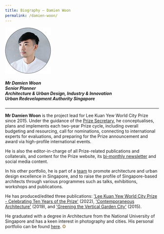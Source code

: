 ```yaml
---
title: Biography — Damien Woon
permalink: /damien-woon/
---
```


<div style="width:150px"><img src="/images/secretariat/damien-woon.png" alt="Damien Woon" /></div>

##### **Mr Damien Woon** <br> Senior Planner <br> Architecture & Urban Design, Industry & Innovation <br> Urban Redevelopment Authority Singapore

---

**Mr Damien Woon** is the project lead for Lee Kuan Yew World City Prize since 2015. Under the guidance of the [Prize Secretary](/yap-lay-bee/), he conceptualises, plans and implements each two-year Prize cycle, including overall budgeting and resourcing, call for nominations, connecting to international experts for evaluations, and preparing for the Prize announcement and award via high-profile international events. 

He is also the editor-in-charge of all Prize-related publications and collaterals, and content for the Prize website, its [bi-monthly newsletter](/subscribe/) and social media content.

In his other portfolio, he is part of a [team](https://www.facebook.com/AUDEonline/) to promote architecture and urban design excellence in Singapore, and to raise the profile of Singapore-based architects through various programmes such as talks, exhibitions, workshops and publications. 

He has produced/edited three publications: ['Lee Kuan Yew World City Prize - Celebrating Ten Years of the Prize'](/resources/news/new-ebook/) (2022), ['Contemporaneous Architecture'](https://www.ura.gov.sg/Corporate/Resources/Publications/Books/Book-Details/ContemporaneousArchitecture-regular) (2019), and ['Greening the Vertical Garden City'](https://www.ura.gov.sg/Corporate/Resources/Publications/Books/Book-Details/2015-11_greening_the_vertical_garden_city) (2015). 

He graduated with a degree in Architecture from the National University of Singapore and has a keen interest in photography and cities. His personal portfolio can be found [here](https://woonder.space/). **<font color="#967942">O</font>**
